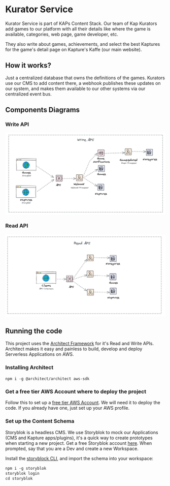 # Kurator Service

Kurator Service is part of KAPs Content Stack. Our team of Kap Kurators add games 
to our platform with all their details like where the game is available, categories, 
web page, game developer, etc.

They also write about games, achievements, and select the best Kaptures for the game's 
detail page on Kapture's Kaffe (our main website).

## How it works?

Just a centralized database that owns the definitions of the games. Kurators use our CMS
to add content there, a webhook publishes these updates on our system, and makes them 
available to our other systems via our centralized event bus.

## Components Diagrams
### Write API
![Components](../docs/components-write-api.jpg)

### Read API
![Components](../docs/components-read-api.jpg)

## Running the code

This project uses the [Architect Framework](https://arc.codes/) for it's Read and Write APIs.
Architect makes it easy and painless to build, develop and deploy Serverless Applications on AWS. 

### Installing Architect
`npm i -g @architect/architect aws-sdk`

### Get a free tier AWS Account where to deploy the project

Follow this to set up a [free tier AWS Account](https://aws.amazon.com/getting-started/hands-on/run-serverless-code/).
We will need it to deploy the code. If you already have one, just set up your AWS profile.

### Set up the Content Schema

Storyblok is a headless CMS. We use Storyblok to mock our Applications (CMS and Kapture apps/plugins), it's
a quick way to create prototypes when starting a new project. Get a free Storyblok account 
[here](https://app.storyblok.com/#!/signup). When prompted, say that you are a Dev and create a new Workspace.

Install the [storyblock CLI](https://www.storyblok.com/docs/Guides/command-line-interface), and import the schema into your workspace:

```
npm i -g storyblok
storyblok login
cd storyblok
```
